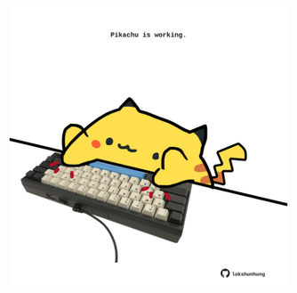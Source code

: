 <!-- built at 11/12/2023, 12:00:47 UTC -->
<p align="center">
  <img width="500" height="500" src="./ReadmeImage.svg">
</p>
